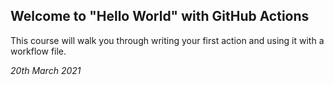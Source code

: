 ## Welcome to "Hello World" with GitHub Actions

This course will walk you through writing your first action and using it with a workflow file. 

*20th March 2021*
